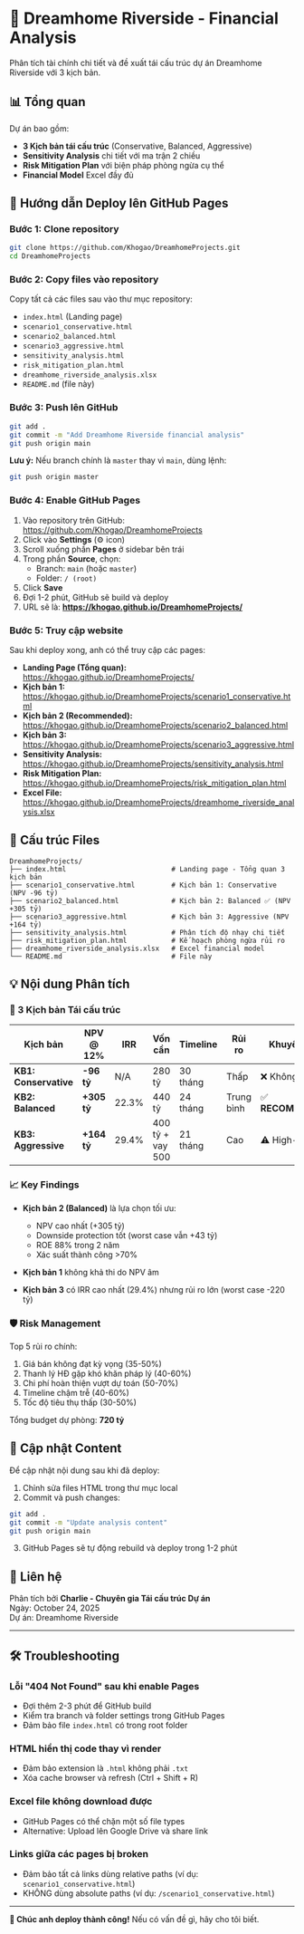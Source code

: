 # 🏢 Dreamhome Riverside - Financial Analysis

Phân tích tài chính chi tiết và đề xuất tái cấu trúc dự án Dreamhome Riverside với 3 kịch bản.

## 📊 Tổng quan

Dự án bao gồm:
- **3 Kịch bản tái cấu trúc** (Conservative, Balanced, Aggressive)
- **Sensitivity Analysis** chi tiết với ma trận 2 chiều
- **Risk Mitigation Plan** với biện pháp phòng ngừa cụ thể
- **Financial Model** Excel đầy đủ

## 🚀 Hướng dẫn Deploy lên GitHub Pages

### Bước 1: Clone repository

```bash
git clone https://github.com/Khogao/DreamhomeProjects.git
cd DreamhomeProjects
```

### Bước 2: Copy files vào repository

Copy tất cả các files sau vào thư mục repository:
- `index.html` (Landing page)
- `scenario1_conservative.html`
- `scenario2_balanced.html`
- `scenario3_aggressive.html`
- `sensitivity_analysis.html`
- `risk_mitigation_plan.html`
- `dreamhome_riverside_analysis.xlsx`
- `README.md` (file này)

### Bước 3: Push lên GitHub

```bash
git add .
git commit -m "Add Dreamhome Riverside financial analysis"
git push origin main
```

**Lưu ý:** Nếu branch chính là `master` thay vì `main`, dùng lệnh:
```bash
git push origin master
```

### Bước 4: Enable GitHub Pages

1. Vào repository trên GitHub: https://github.com/Khogao/DreamhomeProjects
2. Click vào **Settings** (⚙️ icon)
3. Scroll xuống phần **Pages** ở sidebar bên trái
4. Trong phần **Source**, chọn:
   - Branch: `main` (hoặc `master`)
   - Folder: `/ (root)`
5. Click **Save**
6. Đợi 1-2 phút, GitHub sẽ build và deploy
7. URL sẽ là: **https://khogao.github.io/DreamhomeProjects/**

### Bước 5: Truy cập website

Sau khi deploy xong, anh có thể truy cập các pages:

- **Landing Page (Tổng quan):** https://khogao.github.io/DreamhomeProjects/
- **Kịch bản 1:** https://khogao.github.io/DreamhomeProjects/scenario1_conservative.html
- **Kịch bản 2 (Recommended):** https://khogao.github.io/DreamhomeProjects/scenario2_balanced.html
- **Kịch bản 3:** https://khogao.github.io/DreamhomeProjects/scenario3_aggressive.html
- **Sensitivity Analysis:** https://khogao.github.io/DreamhomeProjects/sensitivity_analysis.html
- **Risk Mitigation Plan:** https://khogao.github.io/DreamhomeProjects/risk_mitigation_plan.html
- **Excel File:** https://khogao.github.io/DreamhomeProjects/dreamhome_riverside_analysis.xlsx

## 📁 Cấu trúc Files

```
DreamhomeProjects/
├── index.html                          # Landing page - Tổng quan 3 kịch bản
├── scenario1_conservative.html         # Kịch bản 1: Conservative (NPV -96 tỷ)
├── scenario2_balanced.html             # Kịch bản 2: Balanced ✅ (NPV +305 tỷ)
├── scenario3_aggressive.html           # Kịch bản 3: Aggressive (NPV +164 tỷ)
├── sensitivity_analysis.html           # Phân tích độ nhạy chi tiết
├── risk_mitigation_plan.html           # Kế hoạch phòng ngừa rủi ro
├── dreamhome_riverside_analysis.xlsx   # Excel financial model
└── README.md                           # File này
```

## 💡 Nội dung Phân tích

### 🎯 3 Kịch bản Tái cấu trúc

| Kịch bản | NPV @ 12% | IRR | Vốn cần | Timeline | Rủi ro | Khuyến nghị |
|----------|-----------|-----|---------|----------|--------|-------------|
| **KB1: Conservative** | **-96 tỷ** | N/A | 280 tỷ | 30 tháng | Thấp | ❌ Không khả thi |
| **KB2: Balanced** | **+305 tỷ** | 22.3% | 440 tỷ | 24 tháng | Trung bình | ✅ **RECOMMENDED** |
| **KB3: Aggressive** | **+164 tỷ** | 29.4% | 400 tỷ + vay 500 | 21 tháng | Cao | ⚠️ High-risk |

### 📈 Key Findings

- **Kịch bản 2 (Balanced)** là lựa chọn tối ưu:
  - NPV cao nhất (+305 tỷ)
  - Downside protection tốt (worst case vẫn +43 tỷ)
  - ROE 88% trong 2 năm
  - Xác suất thành công >70%

- **Kịch bản 1** không khả thi do NPV âm
- **Kịch bản 3** có IRR cao nhất (29.4%) nhưng rủi ro lớn (worst case -220 tỷ)

### 🛡️ Risk Management

Top 5 rủi ro chính:
1. Giá bán không đạt kỳ vọng (35-50%)
2. Thanh lý HĐ gặp khó khăn pháp lý (40-60%)
3. Chi phí hoàn thiện vượt dự toán (50-70%)
4. Timeline chậm trễ (40-60%)
5. Tốc độ tiêu thụ thấp (30-50%)

Tổng budget dự phòng: **720 tỷ**

## 🔄 Cập nhật Content

Để cập nhật nội dung sau khi đã deploy:

1. Chỉnh sửa files HTML trong thư mục local
2. Commit và push changes:
```bash
git add .
git commit -m "Update analysis content"
git push origin main
```
3. GitHub Pages sẽ tự động rebuild và deploy trong 1-2 phút

## 📧 Liên hệ

Phân tích bởi **Charlie - Chuyên gia Tái cấu trúc Dự án**  
Ngày: October 24, 2025  
Dự án: Dreamhome Riverside

---

## 🛠️ Troubleshooting

### Lỗi "404 Not Found" sau khi enable Pages

- Đợi thêm 2-3 phút để GitHub build
- Kiểm tra branch và folder settings trong GitHub Pages
- Đảm bảo file `index.html` có trong root folder

### HTML hiển thị code thay vì render

- Đảm bảo extension là `.html` không phải `.txt`
- Xóa cache browser và refresh (Ctrl + Shift + R)

### Excel file không download được

- GitHub Pages có thể chặn một số file types
- Alternative: Upload lên Google Drive và share link

### Links giữa các pages bị broken

- Đảm bảo tất cả links dùng relative paths (ví dụ: `scenario1_conservative.html`)
- KHÔNG dùng absolute paths (ví dụ: `/scenario1_conservative.html`)

---

**🎉 Chúc anh deploy thành công!** Nếu có vấn đề gì, hãy cho tôi biết.
